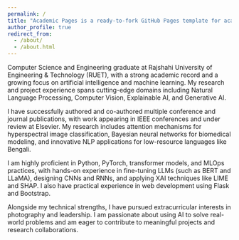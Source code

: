 ```yaml
---
permalink: /
title: "Academic Pages is a ready-to-fork GitHub Pages template for academic personal websites"
author_profile: true
redirect_from: 
  - /about/
  - /about.html
---
```


Computer Science and Engineering graduate at Rajshahi University of Engineering & Technology (RUET), with a strong academic record and a growing focus on artificial intelligence and machine learning. My research and project experience spans cutting-edge domains including Natural Language Processing, Computer Vision, Explainable AI, and Generative AI.

I have successfully authored and co-authored multiple conference and journal publications, with work appearing in IEEE conferences and under review at Elsevier. My research includes attention mechanisms for hyperspectral image classification, Bayesian neural networks for biomedical modeling, and innovative NLP applications for low-resource languages like Bengali.

I am highly proficient in Python, PyTorch, transformer models, and MLOps practices, with hands-on experience in fine-tuning LLMs (such as BERT and LLaMA), designing CNNs and RNNs, and applying XAI techniques like LIME and SHAP. I also have practical experience in web development using Flask and Bootstrap.

Alongside my technical strengths, I have pursued extracurricular interests in photography and leadership. I am passionate about using AI to solve real-world problems and am eager to contribute to meaningful projects and research collaborations.